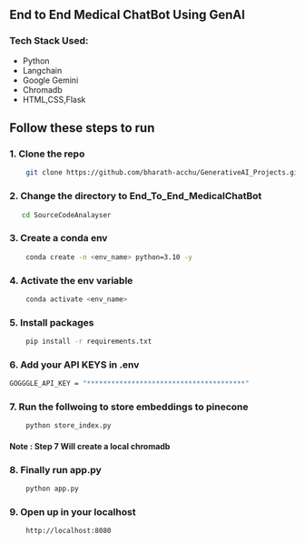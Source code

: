 ## End to End Medical ChatBot Using GenAI

### Tech Stack Used:
* Python
* Langchain
* Google Gemini
* Chromadb
* HTML,CSS,Flask 


## Follow these steps to run 

### 1. Clone the repo

```bash
    git clone https://github.com/bharath-acchu/GenerativeAI_Projects.git
 ```

 ### 2. Change the directory to End_To_End_MedicalChatBot

 ```bash
    cd SourceCodeAnalayser
 ```

 ### 3. Create a conda env

```bash
    conda create -n <env_name> python=3.10 -y
```
### 4. Activate the env variable

```bash
    conda activate <env_name>
```
### 5. Install packages 
```bash
    pip install -r requirements.txt
```
### 6. Add your API KEYS in .env 

```bash
GOGGGLE_API_KEY = "***************************************"
```
### 7. Run the follwoing to store embeddings to pinecone
```bash
    python store_index.py
```
#### Note : Step 7 Will create a local chromadb

### 8. Finally run app.py
```bash
    python app.py
```

### 9. Open up in your localhost
```bash
    http://localhost:8080
```


